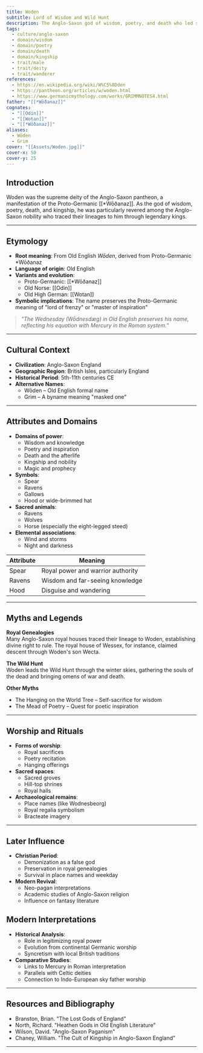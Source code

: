 ```yaml
---
title: Woden
subtitle: Lord of Wisdom and Wild Hunt
description: The Anglo-Saxon god of wisdom, poetry, and death who led souls through the mist-shrouded paths of fate
tags:
  - culture/anglo-saxon
  - domain/wisdom
  - domain/poetry
  - domain/death
  - domain/kingship
  - trait/male
  - trait/deity
  - trait/wanderer
references:
  - https://en.wikipedia.org/wiki/W%C5%8Dden
  - https://pantheon.org/articles/w/woden.html
  - https://www.germanicmythology.com/works/GRIMMNOTES4.html
father: "[[*Wōðanaz]]"
cognates:
  - "[[Odin]]"
  - "[[Wotan]]"
  - "[[*Wōðanaz]]"
aliases:
  - Wōden
  - Grim
cover: "[[Assets/Woden.jpg]]"
cover-x: 50
cover-y: 25
---
```

##  Introduction
Woden was the supreme deity of the Anglo-Saxon pantheon, a manifestation of the Proto-Germanic [[*Wōðanaz]]. As the god of wisdom, poetry, death, and kingship, he was particularly revered among the Anglo-Saxon nobility who traced their lineages to him through legendary kings.

---

## Etymology

- **Root meaning**: From Old English *Wōden*, derived from Proto-Germanic *Wōðanaz
- **Language of origin**: Old English
- **Variants and evolution**: 
  - Proto-Germanic: [[*Wōðanaz]]
  - Old Norse: [[Odin]]
  - Old High German: [[Wotan]]
- **Symbolic implications**: The name preserves the Proto-Germanic meaning of "lord of frenzy" or "master of inspiration"

> _"The Wednesday (Wōdnesdæg) in Old English preserves his name, reflecting his equation with Mercury in the Roman system."_

---

##  Cultural Context

- **Civilization**: Anglo-Saxon England
- **Geographic Region**: British Isles, particularly England
- **Historical Period**: 5th-11th centuries CE
- **Alternative Names**:
  - Wōden – Old English formal name
  - Grim – A byname meaning "masked one"
  
---

## Attributes and Domains

- **Domains of power**: 
  - Wisdom and knowledge
  - Poetry and inspiration
  - Death and the afterlife
  - Kingship and nobility
  - Magic and prophecy
- **Symbols**: 
  - Spear
  - Ravens
  - Gallows
  - Hood or wide-brimmed hat
- **Sacred animals**: 
  - Ravens
  - Wolves
  - Horse (especially the eight-legged steed)
- **Elemental associations**: 
  - Wind and storms
  - Night and darkness

| Attribute    | Meaning                          |
|--------------|----------------------------------|
| Spear        | Royal power and warrior authority|
| Ravens       | Wisdom and far-seeing knowledge   |
| Hood         | Disguise and wandering           |

---

## Myths and Legends

**Royal Genealogies**  
Many Anglo-Saxon royal houses traced their lineage to Woden, establishing divine right to rule. The royal house of Wessex, for instance, claimed descent through Woden's son Wecta.

**The Wild Hunt**  
Woden leads the Wild Hunt through the winter skies, gathering the souls of the dead and bringing omens of war and death.

**Other Myths**  
- The Hanging on the World Tree – Self-sacrifice for wisdom
- The Mead of Poetry – Quest for poetic inspiration

---

## Worship and Rituals

- **Forms of worship**: 
  - Royal sacrifices
  - Poetry recitation
  - Hanging offerings
- **Sacred spaces**: 
  - Sacred groves
  - Hill-top shrines
  - Royal halls
- **Archaeological remains**: 
  - Place names (like Wodnesbeorg)
  - Royal regalia symbolism
  - Bracteate imagery

---

## Later Influence

- **Christian Period**: 
  - Demonization as a false god
  - Preservation in royal genealogies
  - Survival in place names and weekday
- **Modern Revival**: 
  - Neo-pagan interpretations
  - Academic studies of Anglo-Saxon religion
  - Influence on fantasy literature

## Modern Interpretations

- **Historical Analysis**: 
  - Role in legitimizing royal power
  - Evolution from continental Germanic worship
  - Syncretism with local British traditions
- **Comparative Studies**: 
  - Links to Mercury in Roman interpretation
  - Parallels with Celtic deities
  - Connection to Indo-European sky father worship

---

## Resources and Bibliography

- Branston, Brian. "The Lost Gods of England"
- North, Richard. "Heathen Gods in Old English Literature"
- Wilson, David. "Anglo-Saxon Paganism"
- Chaney, William. "The Cult of Kingship in Anglo-Saxon England"

---
